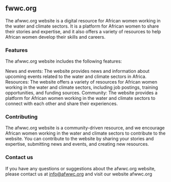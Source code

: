 ## fwwc.org
The afwwc.org website is a digital resource for African women working in the water and climate sectors. It is a platform for African women to share their stories and expertise, and it also offers a variety of resources to help African women develop their skills and careers.

### Features
The afwwc.org website includes the following features:

News and events: The website provides news and information about upcoming events related to the water and climate sectors in Africa. Resources: The website offers a variety of resources for African women working in the water and climate sectors, including job postings, training opportunities, and funding sources. Community: The website provides a platform for African women working in the water and climate sectors to connect with each other and share their experiences.

### Contributing
The afwwc.org website is a community-driven resource, and we encourage African women working in the water and climate sectors to contribute to the website. You can contribute to the website by sharing your stories and expertise, submitting news and events, and creating new resources.

### Contact us
If you have any questions or suggestions about the afwwc.org website, please contact us at info@afwwc.org and visit our website afwwc.org
